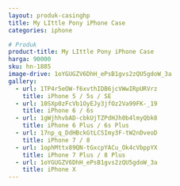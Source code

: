 ```yaml
---
layout: produk-casinghp
title: My LIttle Pony iPhone Case
categories: iphone

# Produk
product-title: My LIttle Pony iPhone Case
harga: 90000
sku: hn-1885
image-drive: 1oYGUGZV6DhH_ePsB1gvs2zQU5gdoW_3a
gallery:
  - url: 1TP4r5eOW-f6xvthIDB6jcVWwIRpURVrz
    title: iPhone 5 / 5s / SE
  - url: 10SXp0zFcVb1OyEJy3jfOz2Va99FK-_19
    title: iPhone 6 / 6s
  - url: 1gWjhhvbAD-cbkUjTZPdHJh0b4lmyQbk8
    title: iPhone 6 Plus / 6s Plus
  - url: 17np_q_DdHBckGtLCSImy3F-tW2nDveoD
    title: iPhone 7 / 8
  - url: 1ophMttx89QN-tGxcpYACu_Ok4cVbppYX
    title: iPhone 7 Plus / 8 Plus
  - url: 1oYGUGZV6DhH_ePsB1gvs2zQU5gdoW_3a
    title: iPhone X
---
```

